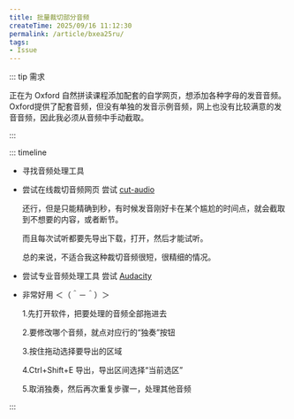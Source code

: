 ```yaml
---
title: 批量裁切部分音频
createTime: 2025/09/16 11:12:30
permalink: /article/bxea25ru/
tags:
- Issue
---
```


::: tip 需求

正在为 Oxford 自然拼读课程添加配套的自学网页，想添加各种字母的发音音频。Oxford提供了配套音频，但没有单独的发音示例音频，网上也没有比较满意的发音音频，因此我必须从音频中手动截取。

:::

::: timeline

- 寻找音频处理工具
- 尝试在线裁切音频网页
    尝试 [cut-audio](https://cdkm.com/cn/cut-audio)

    还行，但是只能精确到秒，有时候发音刚好卡在某个尴尬的时间点，就会截取到不想要的内容，或者断节。

    而且每次试听都要先导出下载，打开，然后才能试听。

    总的来说，不适合我这种裁切音频很短，很精细的情况。

- 尝试专业音频处理工具
    尝试 [Audacity](https://www.audacityteam.org/)

- 非常好用 ＜（＾－＾）＞

    1.先打开软件，把要处理的音频全部拖进去

    2.要修改哪个音频，就点对应行的“独奏”按钮

    3.按住拖动选择要导出的区域

    4.Ctrl+Shift+E 导出，导出区间选择“当前选区”

    5.取消独奏，然后再次重复步骤一，处理其他音频

:::